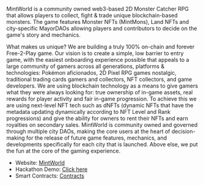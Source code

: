 MintWorld is a community owned web3-based 2D Monster Catcher RPG that allows players to collect, fight & trade unique blockchain-based monsters.
The game features Monster NFTs (MintMons), Land NFTs and city-specific MayorDAOs allowing players and contributors to decide on the game's story and mechanics.

What makes us unique?
We are building a truly 100% on-chain and forever Free-2-Play game. Our vision is to create a simple, low barrier to entry game, with the easiest onboarding experience possible that appeals to a large community of gamers across all generations, platforms & technologies: Pokémon aficionados, 2D Pixel RPG games nostalgic, traditional trading cards gamers and collectors, NFT collectors, and game developers. 
We are using blockchain technology as a means to give gamers what they were always looking for: true ownership of in-game assets, real rewards for player activity and fair in-game progression. To achieve this we are using next-level NFT tech such as dNFTs (dynamic NFTs that have the metadata updating dynamically according to NFT Level and Rank progressions) and give the ability for owners to rent their NFTs and earn royalties on secondary sales.
MintWorld is community owned and governed through multiple city DAOs, making the core users at the heart of decision-making for the release of future game features, mechanics, and developments specifically for each city that is launched.
Above else, we put the fun at the core of the gaming experience.

* Website: [MintWorld](https://mintworldgame.com/)
* Hackathon Demo: [Click here](https://gateway.lighthouse.storage/ipfs/QmUeTdV6dRMJKdrg1dMu2MS6bYtwDdzq5rQJqPLz3U5EKc/)
* Smart Contracts: [Contracts](https://github.com/Tisi22/canto-hackathon-MintWorld)